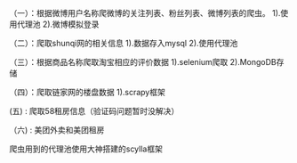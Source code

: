 （一）：根据微博用户名称爬微博的关注列表、粉丝列表、微博列表的爬虫。
1).使用代理池
2).微博模拟登录

（二）：爬取shunqi网的相关信息
1).数据存入mysql
2).使用代理池

（三）：根据商品名称爬取淘宝相应的评价数据
1).selenium爬取
2).MongoDB存储

（四）：爬取链家网的楼盘数据
1).scrapy框架

(五) : 爬取58租房信息（验证码问题暂时没解决）

（六) : 美团外卖和美团租房

爬虫用到的代理池使用大神搭建的scylla框架
